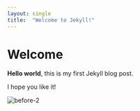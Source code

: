 ```yaml
---
layout: single
title:  "Welcome to Jekyll!"
---
```


# Welcome

**Hello world**, this is my first Jekyll blog post.

I hope you like it!





![before-2](/Users/psj/Documents/GitHub/zer041ne.github.io/images/2021-10-03-test/before-2.JPG)
